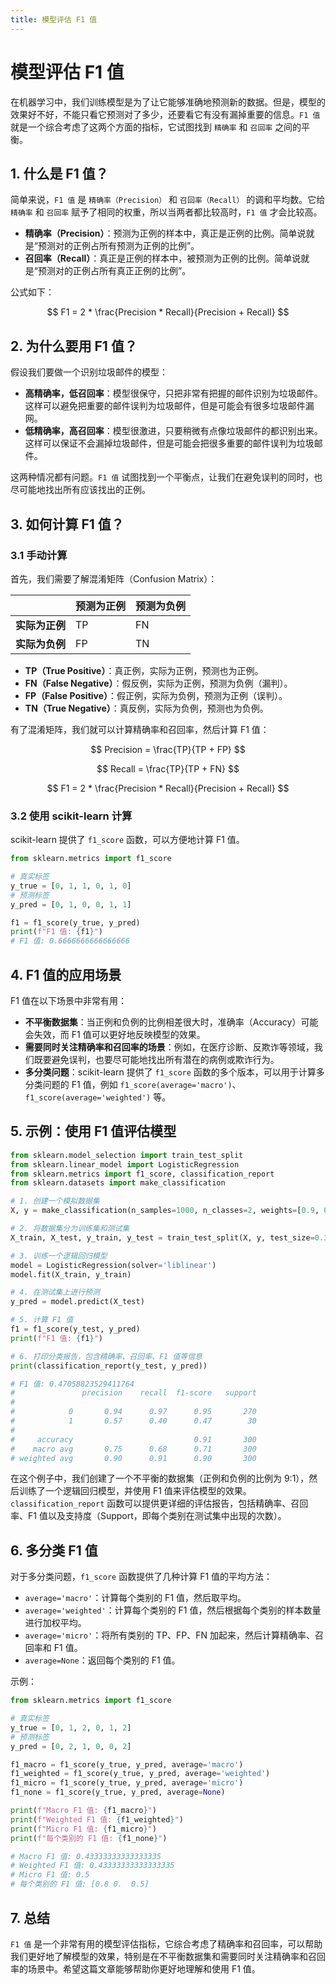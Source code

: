 ```yaml
---
title: 模型评估 F1 值
---
```



# 模型评估 F1 值

在机器学习中，我们训练模型是为了让它能够准确地预测新的数据。但是，模型的效果好不好，不能只看它预测对了多少，还要看它有没有漏掉重要的信息。`F1 值` 就是一个综合考虑了这两个方面的指标，它试图找到 `精确率` 和 `召回率` 之间的平衡。

## 1. 什么是 F1 值？

简单来说，`F1 值` 是 `精确率（Precision）` 和 `召回率（Recall）` 的调和平均数。它给 `精确率` 和 `召回率` 赋予了相同的权重，所以当两者都比较高时，`F1 值` 才会比较高。

*   **精确率（Precision）**：预测为正例的样本中，真正是正例的比例。简单说就是“预测对的正例占所有预测为正例的比例”。
*   **召回率（Recall）**：真正是正例的样本中，被预测为正例的比例。简单说就是“预测对的正例占所有真正正例的比例”。

公式如下：

$$
F1 = 2 * \frac{Precision * Recall}{Precision + Recall}
$$

## 2. 为什么要用 F1 值？

假设我们要做一个识别垃圾邮件的模型：

*   **高精确率，低召回率**：模型很保守，只把非常有把握的邮件识别为垃圾邮件。这样可以避免把重要的邮件误判为垃圾邮件，但是可能会有很多垃圾邮件漏网。
*   **低精确率，高召回率**：模型很激进，只要稍微有点像垃圾邮件的都识别出来。这样可以保证不会漏掉垃圾邮件，但是可能会把很多重要的邮件误判为垃圾邮件。

这两种情况都有问题。`F1 值` 试图找到一个平衡点，让我们在避免误判的同时，也尽可能地找出所有应该找出的正例。

## 3. 如何计算 F1 值？

### 3.1 手动计算

首先，我们需要了解混淆矩阵（Confusion Matrix）：

|           | 预测为正例 | 预测为负例 |
|-----------|-------|-------|
| **实际为正例** | TP    | FN    |
| **实际为负例** | FP    | TN    |

*   **TP（True Positive）**：真正例，实际为正例，预测也为正例。
*   **FN（False Negative）**：假反例，实际为正例，预测为负例（漏判）。
*   **FP（False Positive）**：假正例，实际为负例，预测为正例（误判）。
*   **TN（True Negative）**：真反例，实际为负例，预测也为负例。

有了混淆矩阵，我们就可以计算精确率和召回率，然后计算 F1 值：

$$
Precision = \frac{TP}{TP + FP}
$$

$$
Recall = \frac{TP}{TP + FN}
$$

$$
F1 = 2 * \frac{Precision * Recall}{Precision + Recall}
$$

### 3.2 使用 scikit-learn 计算

scikit-learn 提供了 `f1_score` 函数，可以方便地计算 F1 值。

```python
from sklearn.metrics import f1_score

# 真实标签
y_true = [0, 1, 1, 0, 1, 0]
# 预测标签
y_pred = [0, 1, 0, 0, 1, 1]

f1 = f1_score(y_true, y_pred)
print(f"F1 值: {f1}")
# F1 值: 0.6666666666666666
```

## 4. F1 值的应用场景

F1 值在以下场景中非常有用：

*   **不平衡数据集**：当正例和负例的比例相差很大时，准确率（Accuracy）可能会失效，而 F1 值可以更好地反映模型的效果。
*   **需要同时关注精确率和召回率的场景**：例如，在医疗诊断、反欺诈等领域，我们既要避免误判，也要尽可能地找出所有潜在的病例或欺诈行为。
*   **多分类问题**：scikit-learn 提供了 `f1_score` 函数的多个版本，可以用于计算多分类问题的 F1 值，例如 `f1_score(average='macro')`、`f1_score(average='weighted')` 等。

## 5. 示例：使用 F1 值评估模型

```python
from sklearn.model_selection import train_test_split
from sklearn.linear_model import LogisticRegression
from sklearn.metrics import f1_score, classification_report
from sklearn.datasets import make_classification

# 1. 创建一个模拟数据集
X, y = make_classification(n_samples=1000, n_classes=2, weights=[0.9, 0.1], random_state=42) # 创建一个不平衡数据集

# 2. 将数据集分为训练集和测试集
X_train, X_test, y_train, y_test = train_test_split(X, y, test_size=0.3, random_state=42)

# 3. 训练一个逻辑回归模型
model = LogisticRegression(solver='liblinear')
model.fit(X_train, y_train)

# 4. 在测试集上进行预测
y_pred = model.predict(X_test)

# 5. 计算 F1 值
f1 = f1_score(y_test, y_pred)
print(f"F1 值: {f1}")

# 6. 打印分类报告，包含精确率、召回率、F1 值等信息
print(classification_report(y_test, y_pred))

# F1 值: 0.47058823529411764
#               precision    recall  f1-score   support
# 
#            0       0.94      0.97      0.95       270
#            1       0.57      0.40      0.47        30
# 
#     accuracy                           0.91       300
#    macro avg       0.75      0.68      0.71       300
# weighted avg       0.90      0.91      0.90       300
```

在这个例子中，我们创建了一个不平衡的数据集（正例和负例的比例为 9:1），然后训练了一个逻辑回归模型，并使用 F1 值来评估模型的效果。`classification_report` 函数可以提供更详细的评估报告，包括精确率、召回率、F1 值以及支持度（Support，即每个类别在测试集中出现的次数）。

## 6. 多分类 F1 值

对于多分类问题，`f1_score` 函数提供了几种计算 F1 值的平均方法：

*   `average='macro'`：计算每个类别的 F1 值，然后取平均。
*   `average='weighted'`：计算每个类别的 F1 值，然后根据每个类别的样本数量进行加权平均。
*   `average='micro'`：将所有类别的 TP、FP、FN 加起来，然后计算精确率、召回率和 F1 值。
*   `average=None`：返回每个类别的 F1 值。

示例：

```python
from sklearn.metrics import f1_score

# 真实标签
y_true = [0, 1, 2, 0, 1, 2]
# 预测标签
y_pred = [0, 2, 1, 0, 0, 2]

f1_macro = f1_score(y_true, y_pred, average='macro')
f1_weighted = f1_score(y_true, y_pred, average='weighted')
f1_micro = f1_score(y_true, y_pred, average='micro')
f1_none = f1_score(y_true, y_pred, average=None)

print(f"Macro F1 值: {f1_macro}")
print(f"Weighted F1 值: {f1_weighted}")
print(f"Micro F1 值: {f1_micro}")
print(f"每个类别的 F1 值: {f1_none}")

# Macro F1 值: 0.43333333333333335
# Weighted F1 值: 0.43333333333333335
# Micro F1 值: 0.5
# 每个类别的 F1 值: [0.8 0.  0.5]
```

## 7. 总结

`F1 值` 是一个非常有用的模型评估指标，它综合考虑了精确率和召回率，可以帮助我们更好地了解模型的效果，特别是在不平衡数据集和需要同时关注精确率和召回率的场景中。希望这篇文章能够帮助你更好地理解和使用 F1 值。
